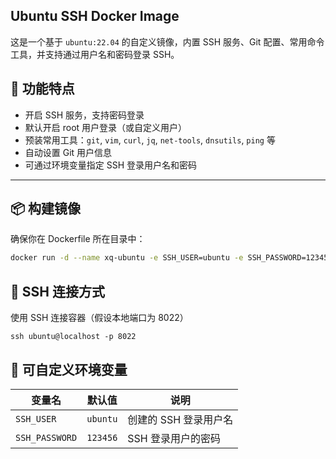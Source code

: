 ## Ubuntu SSH Docker Image

这是一个基于 `ubuntu:22.04` 的自定义镜像，内置 SSH 服务、Git 配置、常用命令工具，并支持通过用户名和密码登录 SSH。

## 🔧 功能特点

- 开启 SSH 服务，支持密码登录
- 默认开启 root 用户登录（或自定义用户）
- 预装常用工具：`git`, `vim`, `curl`, `jq`, `net-tools`, `dnsutils`, `ping` 等
- 自动设置 Git 用户信息
- 可通过环境变量指定 SSH 登录用户名和密码

---

## 📦 构建镜像

确保你在 Dockerfile 所在目录中：

```bash
docker run -d --name xq-ubuntu -e SSH_USER=ubuntu -e SSH_PASSWORD=123456 -p 8022:22 ghcr.io/xqde/ubuntu:latest
```

## 🔐 SSH 连接方式

使用 SSH 连接容器（假设本地端口为 8022）

~~~
ssh ubuntu@localhost -p 8022
~~~

## 📝 可自定义环境变量

| 变量名         | 默认值   | 说明                  |
| -------------- | -------- | --------------------- |
| `SSH_USER`     | `ubuntu` | 创建的 SSH 登录用户名 |
| `SSH_PASSWORD` | `123456` | SSH 登录用户的密码    |

